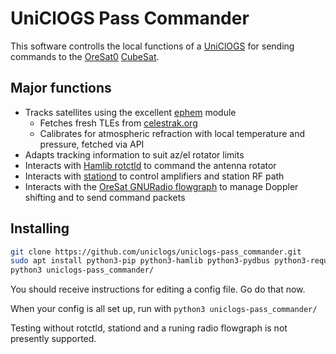 # UniClOGS Pass Commander
This software controlls the local functions of a [UniClOGS](https://www.oresat.org/technologies/ground-stations) for sending commands to the [OreSat0](https://www.oresat.org/satellites/oresat0) [CubeSat](https://en.wikipedia.org/wiki/CubeSat).

## Major functions
* Tracks satellites using the excellent [ephem](https://rhodesmill.org/pyephem/) module
  * Fetches fresh TLEs from [celestrak.org](https://celestrak.org)
  * Calibrates for atmospheric refraction with local temperature and pressure, fetched via API
* Adapts tracking information to suit az/el rotator limits
* Interacts with [Hamlib rotctld](https://github.com/Hamlib/Hamlib/wiki/Documentation) to command the antenna rotator
* Interacts with [stationd](https://github.com/uniclogs/uniclogs-stationd/tree/python-rewrite) to control amplifiers and station RF path
* Interacts with the [OreSat GNURadio flowgraph](https://github.com/uniclogs/uniclogs-sdr/tree/maint-3.10/flowgraphs) to manage Doppler shifting and to send command packets

## Installing
```sh
git clone https://github.com/uniclogs/uniclogs-pass_commander.git
sudo apt install python3-pip python3-hamlib python3-pydbus python3-requests python3-apscheduler python3-ephem
python3 uniclogs-pass_commander/
```
You should receive instructions for editing a config file. Go do that now.

When your config is all set up, run with `python3 uniclogs-pass_commander/`

Testing without rotctld, stationd and a runing radio flowgraph is not presently supported.
